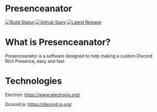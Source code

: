 # Presenceanator

[![Build Status](https://travis-ci.com/Peytoncl/Presenceanator.svg?branch=main)](https://travis-ci.com/Peytoncl/Presenceanator)
[![Github Stars](https://img.shields.io/github/stars/Peytoncl/Presenceanator.svg)](https://img.shields.io/github/stars/Peytoncl/Presenceanator.svg)
[![Latest Release](https://badgen.net/github/release/Peytoncl/Presenceanator)](https://github.com/Peytoncl/Presenceanator/releases/latest)

# What is Presenceanator?

Presenceanator is a software designed to help making a custom Discord Rich Presence, easy and fast.

# Technologies

Electron: https://www.electronjs.org/

Dicsord.js: https://discord.js.org/
